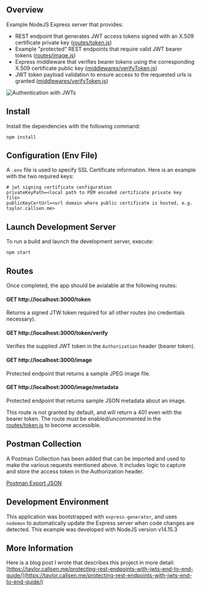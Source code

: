 ## Overview

Example NodeJS Express server that provides:

- REST endpoint that generates JWT access tokens signed with an X.509 certificate private key ([routes/token.js](https://github.com/tcallsen/node-simple-jwt-protected-endpoints/blob/master/routes/token.js#L13))
- Example "protected" REST endpoints that require valid JWT bearer tokens ([routes/image.js](https://github.com/tcallsen/node-simple-jwt-protected-endpoints/blob/master/routes/image.js#L10))
- Express middleware that verifies bearer tokens using the corresponding X.509 certificate public key ([middlewares/verifyToken.js](https://github.com/tcallsen/node-simple-jwt-protected-endpoints/blob/master/middlewares/verifyToken.js))
- JWT token payload validation to ensure access to the requested urls is granted ([middlewares/verifyToken.js](https://github.com/tcallsen/node-simple-jwt-protected-endpoints/blob/master/middlewares/verifyToken.js#L26))

![Authentication with JWTs](https://taylor.callsen.me/wp-content/uploads/2021/01/JWT-protected-endpoints-v2.svg)

## Install

Install the dependencies with the following command:

`npm install`

## Configuration (Env File)

A `.env` file is used to specify SSL Certificate information. Here is an example with the two required keys:

```
# jwt signing certificate configuration
privateKeyPath=<local path to PEM encoded certificate private key file>
publicKeyCertUrl=<url domain where public certificate is hosted, e.g. taylor.callsen.me>
```

## Launch Development Server

To run a build and launch the development server, execute:

`npm start`

## Routes

Once completed, the app should be avialable at the following routes:

#### GET http://localhost:3000/token

Returns a signed JTW token required for all other routes (no credentials necessary).

#### GET http://localhost:3000/token/verify

Verifies the supplied JWT token in the `Authorization` header (bearer token).

#### GET http://localhost:3000/image

Protected endpoint that returns a sample JPEG image file.

#### GET http://localhost:3000/image/metadata

Protected endpoint that returns sample JSON metadata about an image. 

This route is not granted by default, and will return a 401 even with the bearer token. The route must be enabled/uncommented in the [routes/token.js](https://github.com/tcallsen/node-simple-jwt-protected-endpoints/blob/master/routes/token.js#L20) to become accessible.

## Postman Collection

A Postman Collection has been added that can be imported and used to make the various requests mentioned above. It includes logic to capture and store the access token in the Authorization header.

[Postman Export JSON](https://github.com/tcallsen/node-simple-jwt-protected-endpoints/blob/master/node-simple-jwt-protected-endpoints.postman_collection.json)

## Development Environment

This application was bootstrapped with `express-generator`, and uses `nodemon` to automatically update the Express server when code changes are detected. This example was developed with NodeJS version v14.15.3

## More Information

Here is a blog post I wrote that describes this project in more detail: [https://taylor.callsen.me/protecting-rest-endpoints-with-jwts-end-to-end-guide/](https://taylor.callsen.me/protecting-rest-endpoints-with-jwts-end-to-end-guide/)